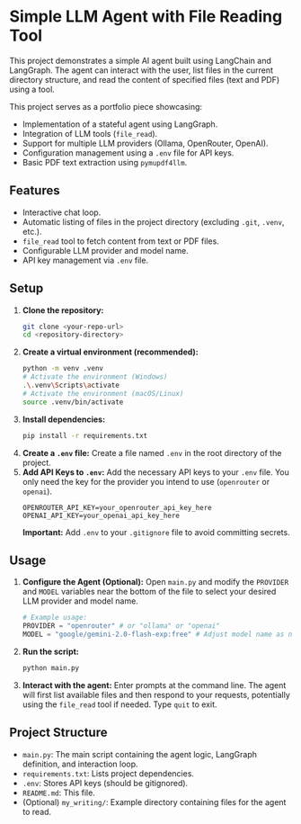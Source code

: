 # Simple LLM Agent with File Reading Tool

This project demonstrates a simple AI agent built using LangChain and LangGraph. The agent can interact with the user, list files in the current directory structure, and read the content of specified files (text and PDF) using a tool.

This project serves as a portfolio piece showcasing:
*   Implementation of a stateful agent using LangGraph.
*   Integration of LLM tools (`file_read`).
*   Support for multiple LLM providers (Ollama, OpenRouter, OpenAI).
*   Configuration management using a `.env` file for API keys.
*   Basic PDF text extraction using `pymupdf4llm`.

## Features

*   Interactive chat loop.
*   Automatic listing of files in the project directory (excluding `.git`, `.venv`, etc.).
*   `file_read` tool to fetch content from text or PDF files.
*   Configurable LLM provider and model name.
*   API key management via `.env` file.

## Setup

1.  **Clone the repository:**
    ```bash
    git clone <your-repo-url>
    cd <repository-directory>
    ```
2.  **Create a virtual environment (recommended):**
    ```bash
    python -m venv .venv
    # Activate the environment (Windows)
    .\.venv\Scripts\activate
    # Activate the environment (macOS/Linux)
    source .venv/bin/activate
    ```
3.  **Install dependencies:**
    ```bash
    pip install -r requirements.txt
    ```
4.  **Create a `.env` file:**
    Create a file named `.env` in the root directory of the project.
5.  **Add API Keys to `.env`:**
    Add the necessary API keys to your `.env` file. You only need the key for the provider you intend to use (`openrouter` or `openai`).
    ```env
    OPENROUTER_API_KEY=your_openrouter_api_key_here
    OPENAI_API_KEY=your_openai_api_key_here
    ```
    **Important:** Add `.env` to your `.gitignore` file to avoid committing secrets.

## Usage

1.  **Configure the Agent (Optional):**
    Open `main.py` and modify the `PROVIDER` and `MODEL` variables near the bottom of the file to select your desired LLM provider and model name.
    ```python
    # Example usage:
    PROVIDER = "openrouter" # or "ollama" or "openai"
    MODEL = "google/gemini-2.0-flash-exp:free" # Adjust model name as needed
    ```
2.  **Run the script:**
    ```bash
    python main.py
    ```
3.  **Interact with the agent:**
    Enter prompts at the command line. The agent will first list available files and then respond to your requests, potentially using the `file_read` tool if needed.
    Type `quit` to exit.

## Project Structure

*   `main.py`: The main script containing the agent logic, LangGraph definition, and interaction loop.
*   `requirements.txt`: Lists project dependencies.
*   `.env`: Stores API keys (should be gitignored).
*   `README.md`: This file.
*   (Optional) `my_writing/`: Example directory containing files for the agent to read. 